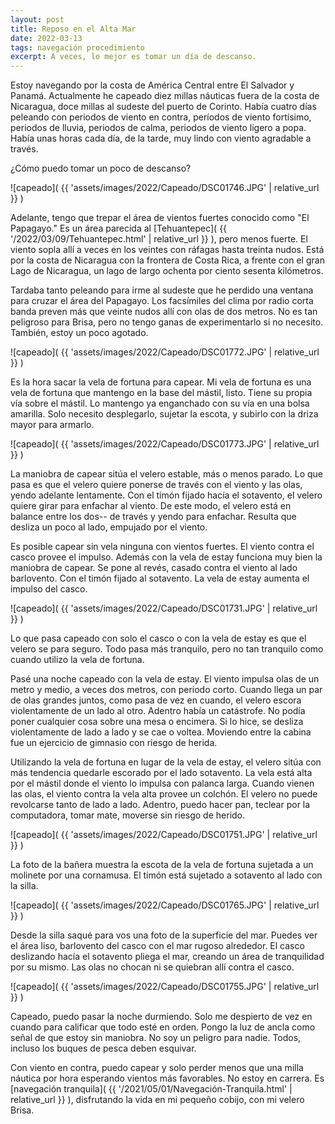 ```yaml
---
layout: post
title: Reposo en el Alta Mar
date: 2022-03-13
tags: navegación procedimiento
excerpt: A veces, lo mejor es tomar un día de descanso.
---
```


Estoy navegando por la costa de América Central entre El Salvador y Panamá.
Actualmente he capeado diez millas náuticas fuera de la costa de Nicaragua,
doce millas al sudeste del puerto de Corinto. Había cuatro días peleando con
periodos de viento en contra, períodos de viento fortísimo, periodos de
lluvia, periodos de calma, periodos de viento ligero a popa. Había unas horas
cada día, de la tarde, muy lindo con viento agradable a través.

¿Cómo puedo tomar un poco de descanso?

![capeado](
  {{ 'assets/images/2022/Capeado/DSC01746.JPG' | relative_url }}
)

Adelante, tengo que trepar el área de vientos fuertes conocido como "El
Papagayo." Es un área parecida al [Tehuantepec](
 {{ '/2022/03/09/Tehuantepec.html' | relative_url }}
), pero menos fuerte.
El viento sopla allí a veces en los veintes con ráfagas hasta treinta
nudos. Está por la costa de Nicaragua con la frontera de Costa Rica,
a frente con el gran Lago de Nicaragua, un lago de largo ochenta por ciento
sesenta kilómetros.

Tardaba tanto peleando para irme al sudeste que he perdido una ventana para
cruzar el área del Papagayo. Los facsímiles del clima por radio corta banda
preven más que veinte nudos allí con olas de dos metros. No es tan peligroso
para Brisa, pero no tengo ganas de experimentarlo si no necesito.  También,
estoy un poco agotado.

![capeado](
  {{ 'assets/images/2022/Capeado/DSC01772.JPG' | relative_url }}
)

Es la hora sacar la vela de fortuna para capear. Mi vela de fortuna es
una vela de fortuna que mantengo en la base del mástil, listo. Tiene su propia
vía sobre el mástil. Lo mantengo ya enganchado con su vía en una bolsa
amarilla.  Solo necesito desplegarlo, sujetar la escota, y subirlo con la driza
mayor para armarlo.

![capeado](
  {{ 'assets/images/2022/Capeado/DSC01773.JPG' | relative_url }}
)

La maniobra de capear sitúa el velero estable, más o menos parado.
Lo que pasa es que el velero quiere ponerse de través con el viento y las olas,
yendo adelante lentamente. Con el timón fijado hacía el sotavento, el velero
quiere girar para enfachar al viento. De este modo, el velero está en balance
entre los dos-- de través y yendo para enfachar. Resulta que desliza un
poco al lado, empujado por el viento.

Es posible capear sin vela ninguna con vientos fuertes. El viento contra
el casco provee el impulso. Además con la vela de estay funciona muy bien
la maniobra de capear. Se pone al revés, casado contra el viento al lado
barlovento. Con el timón fijado al sotavento. La vela de estay aumenta
el impulso del casco.

![capeado](
  {{ 'assets/images/2022/Capeado/DSC01731.JPG' | relative_url }}
)

Lo que pasa capeado con solo el casco o con la vela de estay es que el
velero se para seguro. Todo pasa más tranquilo, pero no tan tranquilo como
cuando utilizo la vela de fortuna.

Pasé una noche capeado con la vela de estay. El viento impulsa olas de un
metro y medio, a veces dos metros, con periodo corto. Cuando llega un par
de olas grandes juntos, como pasa de vez en cuando, el velero escora
violentamente de un lado al otro. Adentro había un catástrofe. No podía
poner cualquier cosa sobre una mesa o encimera. Si lo hice, se desliza
violentamente de lado a lado y se cae o voltea. Moviendo entre la cabina
fue un ejercicio de gimnasio con riesgo de herida.

Utilizando la vela de fortuna en lugar de la vela de estay, el velero
sitúa con más tendencia quedarle escorado por el lado sotavento. La vela está
alta por el mástil donde el viento lo impulsa con palanca larga. Cuando vienen
las olas, el viento contra la vela alta provee un colchón. El velero no puede
revolcarse tanto de lado a lado. Adentro, puedo hacer pan, teclear por la
computadora, tomar mate, moverse sin riesgo de herido.

![capeado](
  {{ 'assets/images/2022/Capeado/DSC01751.JPG' | relative_url }}
)

La foto de la bañera muestra la escota de la vela de fortuna sujetada
a un molinete por una cornamusa. El timón está sujetado a sotavento
al lado con la silla.

![capeado](
  {{ 'assets/images/2022/Capeado/DSC01765.JPG' | relative_url }}
)

Desde la silla saqué para vos una foto de la superficie del mar. Puedes ver el
área liso, barlovento del casco con el mar rugoso alrededor.  El casco
deslizando hacía el sotavento pliega el mar, creando un área de tranquilidad
por su mismo. Las olas no chocan ni se quiebran allí contra el casco.

![capeado](
  {{ 'assets/images/2022/Capeado/DSC01755.JPG' | relative_url }}
)

Capeado, puedo pasar la noche durmiendo. Solo me despierto de vez en cuando
para calificar que todo esté en orden. Pongo la luz de ancla como señal de que
estoy sin maniobra. No soy un peligro para nadie. Todos, incluso los buques
de pesca deben esquivar.

Con viento en contra, puedo capear y solo perder menos que una milla náutica
por hora esperando vientos más favorables. No estoy en carrera.
Es [navegación tranquila](
 {{ '/2021/05/01/Navegación-Tranquila.html' | relative_url }}
),
disfrutando la vida en mi pequeño cobijo, con mi velero Brisa.
